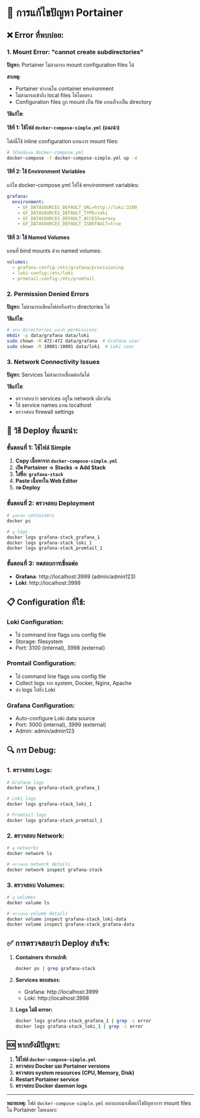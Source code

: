 # 🔧 การแก้ไขปัญหา Portainer

## ❌ **Error ที่พบบ่อย:**

### 1. **Mount Error: "cannot create subdirectories"**

**ปัญหา:** Portainer ไม่สามารถ mount configuration files ได้

**สาเหตุ:** 
- Portainer ทำงานใน container environment
- ไม่สามารถเข้าถึง local files ได้โดยตรง
- Configuration files ถูก mount เป็น file แทนที่จะเป็น directory

**วิธีแก้ไข:**

#### **วิธีที่ 1: ใช้ไฟล์ `docker-compose-simple.yml` (แนะนำ)**

ไฟล์นี้ใช้ inline configuration แทนการ mount files:

```bash
# ใช้ไฟล์นี้แทน docker-compose.yml
docker-compose -f docker-compose-simple.yml up -d
```

#### **วิธีที่ 2: ใช้ Environment Variables**

แก้ไข docker-compose.yml ให้ใช้ environment variables:

```yaml
grafana:
  environment:
    - GF_DATASOURCES_DEFAULT_URL=http://loki:3100
    - GF_DATASOURCES_DEFAULT_TYPE=loki
    - GF_DATASOURCES_DEFAULT_ACCESS=proxy
    - GF_DATASOURCES_DEFAULT_ISDEFAULT=true
```

#### **วิธีที่ 3: ใช้ Named Volumes**

แทนที่ bind mounts ด้วย named volumes:

```yaml
volumes:
  - grafana-config:/etc/grafana/provisioning
  - loki-config:/etc/loki
  - promtail-config:/etc/promtail
```

### 2. **Permission Denied Errors**

**ปัญหา:** ไม่สามารถเขียนไฟล์หรือสร้าง directories ได้

**วิธีแก้ไข:**
```bash
# สร้าง directories และตั้ง permissions
mkdir -p data/grafana data/loki
sudo chown -R 472:472 data/grafana  # Grafana user
sudo chown -R 10001:10001 data/loki  # Loki user
```

### 3. **Network Connectivity Issues**

**ปัญหา:** Services ไม่สามารถเชื่อมต่อกันได้

**วิธีแก้ไข:**
- ตรวจสอบว่า services อยู่ใน network เดียวกัน
- ใช้ service names แทน localhost
- ตรวจสอบ firewall settings

## 🚀 **วิธี Deploy ที่แนะนำ:**

### **ขั้นตอนที่ 1: ใช้ไฟล์ Simple**

1. **Copy เนื้อหาจาก `docker-compose-simple.yml`**
2. **เปิด Portainer → Stacks → Add Stack**
3. **ใส่ชื่อ: `grafana-stack`**
4. **Paste เนื้อหาใน Web Editor**
5. **กด Deploy**

### **ขั้นตอนที่ 2: ตรวจสอบ Deployment**

```bash
# ดูสถานะ containers
docker ps

# ดู logs
docker logs grafana-stack_grafana_1
docker logs grafana-stack_loki_1
docker logs grafana-stack_promtail_1
```

### **ขั้นตอนที่ 3: ทดสอบการเชื่อมต่อ**

- **Grafana**: http://localhost:3999 (admin/admin123)
- **Loki**: http://localhost:3998

## 📋 **Configuration ที่ใช้:**

### **Loki Configuration:**
- ใช้ command line flags แทน config file
- Storage: filesystem
- Port: 3100 (internal), 3998 (external)

### **Promtail Configuration:**
- ใช้ command line flags แทน config file
- Collect logs จาก system, Docker, Nginx, Apache
- ส่ง logs ไปยัง Loki

### **Grafana Configuration:**
- Auto-configure Loki data source
- Port: 3000 (internal), 3999 (external)
- Admin: admin/admin123

## 🔍 **การ Debug:**

### **1. ตรวจสอบ Logs:**
```bash
# Grafana logs
docker logs grafana-stack_grafana_1

# Loki logs  
docker logs grafana-stack_loki_1

# Promtail logs
docker logs grafana-stack_promtail_1
```

### **2. ตรวจสอบ Network:**
```bash
# ดู networks
docker network ls

# ตรวจสอบ network details
docker network inspect grafana-stack
```

### **3. ตรวจสอบ Volumes:**
```bash
# ดู volumes
docker volume ls

# ตรวจสอบ volume details
docker volume inspect grafana-stack_loki-data
docker volume inspect grafana-stack_grafana-data
```

## ✅ **การตรวจสอบว่า Deploy สำเร็จ:**

1. **Containers ทำงานปกติ:**
   ```bash
   docker ps | grep grafana-stack
   ```

2. **Services ตอบสนอง:**
   - Grafana: http://localhost:3999
   - Loki: http://localhost:3998

3. **Logs ไม่มี error:**
   ```bash
   docker logs grafana-stack_grafana_1 | grep -i error
   docker logs grafana-stack_loki_1 | grep -i error
   ```

## 🆘 **หากยังมีปัญหา:**

1. **ใช้ไฟล์ `docker-compose-simple.yml`**
2. **ตรวจสอบ Docker และ Portainer versions**
3. **ตรวจสอบ system resources (CPU, Memory, Disk)**
4. **Restart Portainer service**
5. **ตรวจสอบ Docker daemon logs**

---

**หมายเหตุ:** ไฟล์ `docker-compose-simple.yml` ออกแบบมาเพื่อแก้ไขปัญหาการ mount files ใน Portainer โดยเฉพาะ
